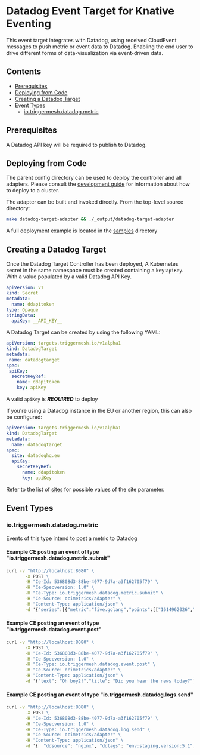 # Datadog Event Target for Knative Eventing

This event target integrates with Datadog, using received CloudEvent messages to
push metric or event data to Datadog. Enabling the end user to drive different forms of data-visualization via event-driven data. 

## Contents
- [Prerequisites](#Prerequisites)
- [Deploying from Code](#deploying-from-code])
- [Creating a Datadog Target](#creating-a-datadog-target)
- [Event Types](#event-types)
  - [io.triggermesh.datadog.metric](#io.triggermesh.datadog.metric)

## Prerequisites

A Datadog API key will be required to publish to Datadog.

## Deploying from Code

The parent config directory can be used to deploy the controller and all adapters. Please
consult the [development guide](../DEVELOPMENT.md) for information about how to deploy to
a cluster.

The adapter can be built and invoked directly.  From the top-level source directory:

```sh
make datadog-target-adapter && ./_output/datadog-target-adapter
```

A full deployment example is located in the [samples](../samples/datadog) directory

## Creating a Datadog Target

Once the Datadog Target Controller has been deployed, A Kubernetes secret in the same namespace must be created containing a key:`apiKey`. With a value populated by a valid Datadog API Key. 

```yaml
apiVersion: v1
kind: Secret
metadata:
  name: ddapitoken
type: Opaque
stringData:
  apiKey: __API_KEY__
```

A Datadog Target can be created by using the following YAML:

```yaml
apiVersion: targets.triggermesh.io/v1alpha1
kind: DatadogTarget
metadata:
 name: datadogtarget
spec:
 apiKey:
  secretKeyRef:
    name: ddapitoken
    key: apiKey
```

A valid `apiKey` is ***REQUIRED*** to deploy

If you're using a Datadog instance in the EU or another region, this can also be configured:

```yaml
apiVersion: targets.triggermesh.io/v1alpha1
kind: DatadogTarget
metadata:
  name: datadogtarget
spec:
  site: datadoghq.eu
  apiKey:
    secretKeyRef:
      name: ddapitoken
      key: apiKey
```

Refer to the list of [sites](https://docs.datadoghq.com/getting_started/site/) for possible values of the site parameter.

## Event Types


### io.triggermesh.datadog.metric

Events of this type intend to post a metric to Datadog

#### Example CE posting an event of type "io.triggermesh.datadog.metric.submit"

```cmd
curl -v "http://localhost:8080" \
       -X POST \
       -H "Ce-Id: 536808d3-88be-4077-9d7a-a3f162705f79" \
       -H "Ce-Specversion: 1.0" \
       -H "Ce-Type: io.triggermesh.datadog.metric.submit" \
       -H "Ce-Source: ocimetrics/adapter" \
       -H "Content-Type: application/json" \
       -d '{"series":[{"metric":"five.golang","points":[["1614962026","14.5"]]}]}'
```


#### Example CE posting an event of type "io.triggermesh.datadog.event.post"

```cmd
curl -v "http://localhost:8080" \
       -X POST \
       -H "Ce-Id: 536808d3-88be-4077-9d7a-a3f162705f79" \
       -H "Ce-Specversion: 1.0" \
       -H "Ce-Type: io.triggermesh.datadog.event.post" \
       -H "Ce-Source: ocimetrics/adapter" \
       -H "Content-Type: application/json" \
       -d '{"text": "Oh boy2!","title": "Did you hear the news today?"}'
```

#### Example CE posting an event of type "io.triggermesh.datadog.logs.send"

```cmd
curl -v "http://localhost:8080" \
       -X POST \
       -H "Ce-Id: 536808d3-88be-4077-9d7a-a3f162705f79" \
       -H "Ce-Specversion: 1.0" \
       -H "Ce-Type: io.triggermesh.datadog.log.send" \
       -H "Ce-Source: ocimetrics/adapter" \
       -H "Content-Type: application/json" \
       -d '{  "ddsource": "nginx", "ddtags": "env:staging,version:5.1", "hostname": "i-012345678", "message": "2019-11-19T14:37:58,995 INFO Hello World", "service": "payment"}'
```
